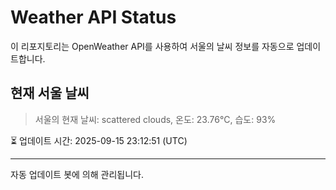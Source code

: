 
# Weather API Status

이 리포지토리는 OpenWeather API를 사용하여 서울의 날씨 정보를 자동으로 업데이트합니다.

## 현재 서울 날씨
> 서울의 현재 날씨: scattered clouds, 온도: 23.76°C, 습도: 93%

⏳ 업데이트 시간: 2025-09-15 23:12:51 (UTC)

---
자동 업데이트 봇에 의해 관리됩니다.
